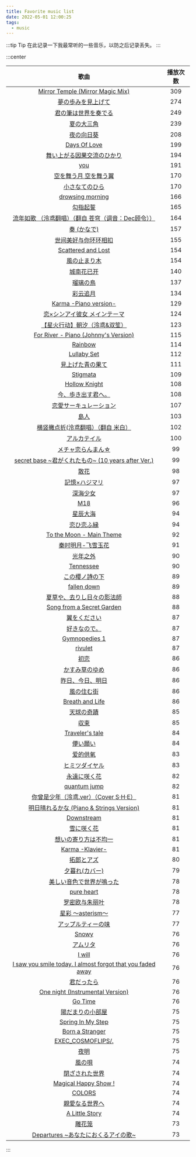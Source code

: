 ```yaml
---
title: Favorite music list
date: 2022-05-01 12:00:25
tags:
  - music
---
```


:::tip Tip
在此记录一下我最常听的一些音乐，以防之后记录丢失。
:::

:::center

| 歌曲 | 播放次数 |
| :--: | :--: |
| [Mirror Temple (Mirror Magic Mix)](https://music.163.com/#/song?id=1342528779) | 309 |
| [夢の歩みを見上げて](https://music.163.com/#/song?id=399367379) | 274 |
| [君の筆は世界を奏でる](https://music.163.com/#/song?id=399367371) | 249 |
| [夏の大三角](https://music.163.com/#/song?id=4937375) | 239 |
| [夜の向日葵](https://music.163.com/#/song?id=4937357) | 208 |
| [Days Of Love](https://music.163.com/#/song?id=1487344239) | 199 |
| [舞い上がる因果交流のひかり](https://music.163.com/#/song?id=399367366) | 194 |
| [you](https://music.163.com/#/song?id=786262) | 191 |
| [空を舞う月 空を舞う翼](https://music.163.com/#/song?id=399367382) | 170 |
| [小さなてのひら](https://music.163.com/#/song?id=22707009) | 170 |
| [drowsing morning](https://music.163.com/#/song?id=505399771) | 166 |
| [勾指起誓](https://music.163.com/#/song?id=1350160463) | 165 |
| [流年如歌 （泠鸢翻唱）（翻自 苍穹（调音：Dec顾令）） ](https://music.163.com/#/song?id=1429505324) | 164 |
| [奏 (かなで)](https://music.163.com/#/song?id=28563201) | 157 |
| [世间美好与你环环相扣](https://music.163.com/#/song?id=1406211977) | 155 |
| [Scattered and Lost](https://music.163.com/#/song?id=1341338801) | 154 |
| [風の止まり木](https://music.163.com/#/song?id=36103287) | 154 |
| [城南花已开](https://music.163.com/#/song?id=468176711) | 140 |
| [瑠璃の鳥](https://music.163.com/#/song?id=28466084) | 137 |
| [彩云追月](https://music.163.com/#/song?id=33579143) | 134 |
| [Karma -Piano version-](https://music.163.com/#/song?id=402878) | 129 |
| [恋×シンアイ彼女 メインテーマ](https://music.163.com/#/song?id=36103286) | 124 |
| [【星火行动】朝汐（泠鸢&双笙）](https://music.163.com/#/song?id=1316479227) | 123 |
| [For River - Piano (Johnny's Version)](https://music.163.com/#/song?id=1645112) | 115 |
| [Rainbow](https://music.163.com/#/song?id=26212426) | 114 |
| [Lullaby Set](https://music.163.com/#/song?id=5042135) | 112 |
| [見上げた青の果て](https://music.163.com/#/song?id=399367365) | 111 |
| [Stigmata](https://music.163.com/#/song?id=26141649) | 109 |
| [Hollow Knight](https://music.163.com/#/song?id=1309394512) | 108 |
| [今、歩き出す君へ。](https://music.163.com/#/song?id=26209670) | 108 |
| [恋愛サーキュレーション](https://music.163.com/#/song?id=579954) | 107 |
| [島人](https://music.163.com/#/song?id=28838651) | 103 |
| [横竖撇点折(泠鸢翻唱）（翻自 米白） ](https://music.163.com/#/song?id=1419023911) | 102 |
| [アルカテイル](https://music.163.com/#/song?id=547976245) | 100 |
| [メチャ恋らんまん☆](https://music.163.com/#/song?id=648974) | 99 |
| [secret base ~君がくれたもの~ (10 years after Ver.)](https://music.163.com/#/song?id=33911781) | 99 |
| [散花](https://music.163.com/#/song?id=26131697) | 98 |
| [記憶×ハジマリ](https://music.163.com/#/song?id=410446161) | 97 |
| [深海少女](https://music.163.com/#/song?id=857619) | 97 |
| [M18](https://music.163.com/#/song?id=591857) | 96 |
| [星辰大海](https://music.163.com/#/song?id=1811921555) | 94 |
| [恋ひ恋ふ縁](https://music.163.com/#/song?id=473403182) | 94 |
| [To the Moon - Main Theme](https://music.163.com/#/song?id=1645064) | 92 |
| [秦时明月-飞雪玉花](https://music.163.com/#/song?id=29812078) | 91 |
| [光年之外](https://music.163.com/#/song?id=449818741) | 90 |
| [Tennessee](https://music.163.com/#/song?id=1429338) | 90 |
| [この櫻ノ詩の下](https://music.163.com/#/song?id=399366419) | 89 |
| [fallen down](https://music.163.com/#/song?id=28481582) | 89 |
| [夏草や、去りし日々の影法師](https://music.163.com/#/song?id=27580733) | 88 |
| [Song from a Secret Garden](https://music.163.com/#/song?id=4278298) | 88 |
| [翼をください](https://music.163.com/#/song?id=4932766) | 87 |
| [好きなので。](https://music.163.com/#/song?id=38019747) | 87 |
| [Gymnopedies 1](https://music.163.com/#/song?id=5299097) | 87 |
| [rivulet](https://music.163.com/#/song?id=4977948) | 87 |
| [初恋](https://music.163.com/#/song?id=22779518) | 86 |
| [かすみ草のゆめ](https://music.163.com/#/song?id=35470878) | 86 |
| [昨日、今日、明日](https://music.163.com/#/song?id=28546527) | 86 |
| [風の住む街](https://music.163.com/#/song?id=586299) | 86 |
| [Breath and Life](https://music.163.com/#/song?id=3935139) | 86 |
| [天球の奇蹟](https://music.163.com/#/song?id=399366428) | 85 |
| [収束](https://music.163.com/#/song?id=536040) | 85 |
| [Traveler's tale](https://music.163.com/#/song?id=412951821) | 84 |
| [儚い願い](https://music.163.com/#/song?id=28838676) | 84 |
| [爱的供氧](https://music.163.com/#/song?id=33085068) | 83 |
| [ヒミツダイヤル](https://music.163.com/#/song?id=469272730) | 83 |
| [永遠に咲く花](https://music.163.com/#/song?id=451521472) | 82 |
| [quantum jump](https://music.163.com/#/song?id=29307295) | 82 |
| [你曾是少年（泠鸢.ver）（Cover S·H·E）](https://music.163.com/#/song?id=503704380) | 81 |
| [明日晴れるかな (Piano & Strings Version)](https://music.163.com/#/song?id=543022) | 81 |
| [Downstream](https://music.163.com/#/song?id=5042134) | 81 |
| [雪に咲く花](https://music.163.com/#/song?id=594069) | 81 |
| [想いの寄り方は不均一](https://music.163.com/#/song?id=441736) | 81 |
| [Karma -Klavier-](https://music.163.com/#/song?id=33887443) | 81 |
| [拓郎とアズ](https://music.163.com/#/song?id=537616) | 80 |
| [夕暮れ(カバー)](https://music.163.com/#/song?id=31311205) | 79 |
| [美しい音色で世界が鳴った](https://music.163.com/#/song?id=399366408) | 78 |
| [pure heart](https://music.163.com/#/song?id=4946902) | 78 |
| [罗密欧与朱丽叶](https://music.163.com/#/song?id=34341353) | 78 |
| [星彩 ～asterism～](https://music.163.com/#/song?id=29307154) | 77 |
| [アップルティーの味](https://music.163.com/#/song?id=30621945) | 77 |
| [Snowy](https://music.163.com/#/song?id=39224616) | 76 |
| [アムリタ](https://music.163.com/#/song?id=610206) | 76 |
| [I will](https://music.163.com/#/song?id=29122124) | 76 |
| [I saw you smile today. I almost forgot that you faded away](https://music.163.com/#/song?id=405377983) | 76 |
| [君だったら](https://music.163.com/#/song?id=26116370) | 76 |
| [One night (Instrumental Version)](https://music.163.com/#/song?id=454494) | 76 |
| [Go Time](https://music.163.com/#/song?id=29717271) | 76 |
| [陽だまりの小部屋](https://music.163.com/#/song?id=752062) | 75 |
| [Spring In My Step](https://music.163.com/#/song?id=34468798) | 75 |
| [Born a Stranger](https://music.163.com/#/song?id=1645108) | 75 |
| [EXEC_COSMOFLIPS/.](https://music.163.com/#/song?id=4940455) | 75 |
| [夜明](https://music.163.com/#/song?id=29047169) | 75 |
| [風の唄](https://music.163.com/#/song?id=481876607) | 74 |
| [閉ざされた世界](https://music.163.com/#/song?id=557581068) | 74 |
| [Magical Happy Show !](https://music.163.com/#/song?id=623450) | 74 |
| [COLORS](https://music.163.com/#/song?id=440101624) | 74 |
| [親愛なる世界へ](https://music.163.com/#/song?id=692560) | 74 |
| [A Little Story](https://music.163.com/#/song?id=857896) | 74 |
| [雕花笼](https://music.163.com/#/song?id=224331) | 73 |
| [Departures ~あなたにおくるアイの歌~](https://music.163.com/#/song?id=31649312) | 73 |

:::
